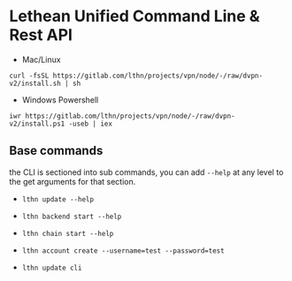 # Lethean Unified Command Line & Rest API

* Mac/Linux

```shell
curl -fsSL https://gitlab.com/lthn/projects/vpn/node/-/raw/dvpn-v2/install.sh | sh
```
* Windows Powershell

```shell
iwr https://gitlab.com/lthn/projects/vpn/node/-/raw/dvpn-v2/install.ps1 -useb | iex
```

## Base commands

the CLI is sectioned into sub commands, you can add `--help` at any level to the get arguments for that section.

- `lthn update --help`
- `lthn backend start --help`
- `lthn chain start --help`

- `lthn account create --username=test --password=test`

- `lthn update cli`

